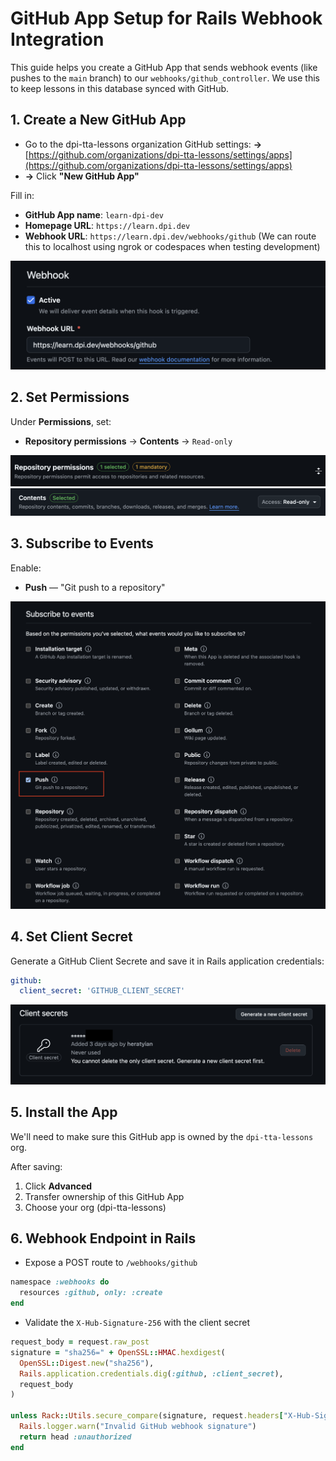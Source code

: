 # GitHub App Setup for Rails Webhook Integration

This guide helps you create a GitHub App that sends webhook events (like pushes to the `main` branch) to our `webhooks/github_controller`. We use this to keep lessons in this database synced with GitHub.

## 1. Create a New GitHub App

- Go to the dpi-tta-lessons organization GitHub settings: **→** [https://github.com/organizations/dpi-tta-lessons/settings/apps](https://github.com/organizations/dpi-tta-lessons/settings/apps)
- **→** Click **"New GitHub App"**

Fill in:

- **GitHub App name**: `learn-dpi-dev`
- **Homepage URL**: `https://learn.dpi.dev`
- **Webhook URL**: `https://learn.dpi.dev/webhooks/github` (We can route this to localhost using ngrok or codespaces when testing development)

![github app webhook settings](images/github-app-webhook-settings.png)

## 2. Set Permissions

Under **Permissions**, set:

- **Repository permissions** → **Contents** → `Read-only`

![github app repository permissions](images/github-app-repository-permissions.png)
![github app repository permissions contents](images/github-app-repository-permissions-contents.png)

## 3. Subscribe to Events

Enable:

- **Push** — "Git push to a repository"

![github app subscribe to events](images/github-app-subscribe-to-events.png)

## 4. Set Client Secret

Generate a GitHub Client Secrete and save it in Rails application credentials:

```yaml
github:
  client_secret: 'GITHUB_CLIENT_SECRET'
```

![github app client secret](images/github-app-client-secret.png)

## 5. Install the App

We'll need to make sure this GitHub app is owned by the `dpi-tta-lessons` org.

After saving:

1. Click **Advanced**
2. Transfer ownership of this GitHub App
3. Choose your org (dpi-tta-lessons)

## 6. Webhook Endpoint in Rails

- Expose a POST route to `/webhooks/github`

```ruby
namespace :webhooks do
  resources :github, only: :create
end
```

- Validate the `X-Hub-Signature-256` with the client secret

```ruby
request_body = request.raw_post
signature = "sha256=" + OpenSSL::HMAC.hexdigest(
  OpenSSL::Digest.new("sha256"),
  Rails.application.credentials.dig(:github, :client_secret),
  request_body
)

unless Rack::Utils.secure_compare(signature, request.headers["X-Hub-Signature-256"].to_s)
  Rails.logger.warn("Invalid GitHub webhook signature")
  return head :unauthorized
end
```
